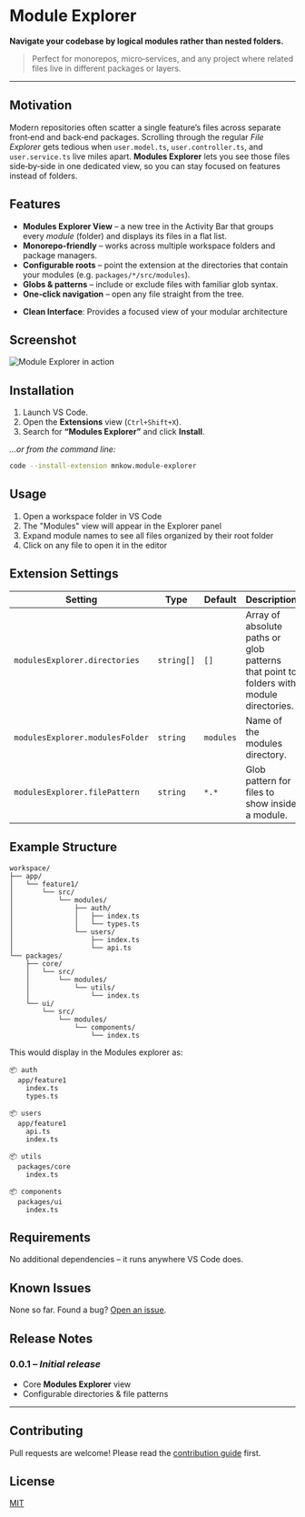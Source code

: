 # Module Explorer

**Navigate your codebase by logical modules rather than nested folders.**

> Perfect for monorepos, micro‑services, and any project where related files live in different packages or layers.

---

## Motivation

Modern repositories often scatter a single feature’s files across separate front‑end and back‑end packages. Scrolling through the regular *File Explorer* gets tedious when `user.model.ts`, `user.controller.ts`, and `user.service.ts` live miles apart. **Modules Explorer** lets you see those files side‑by‑side in one dedicated view, so you can stay focused on features instead of folders.

## Features

* **Modules Explorer View** – a new tree in the Activity Bar that groups every *module* (folder) and displays its files in a flat list.
* **Monorepo‑friendly** – works across multiple workspace folders and package managers.
* **Configurable roots** – point the extension at the directories that contain your modules (e.g. `packages/*/src/modules`).
* **Globs & patterns** – include or exclude files with familiar glob syntax.
* **One‑click navigation** – open any file straight from the tree.
- **Clean Interface**: Provides a focused view of your modular architecture

## Screenshot

![Module Explorer in action](screenshot.png)

## Installation

1. Launch VS Code.
2. Open the **Extensions** view (`Ctrl+Shift+X`).
3. Search for **“Modules Explorer”** and click **Install**.

*…or from the command line:*

```bash
code --install-extension mnkow.module-explorer
```

## Usage

1. Open a workspace folder in VS Code
2. The "Modules" view will appear in the Explorer panel
3. Expand module names to see all files organized by their root folder
4. Click on any file to open it in the editor

## Extension Settings

| Setting                       | Type       | Default | Description                                                                |
| ----------------------------- | ---------- | ------- | -------------------------------------------------------------------------- |
| `modulesExplorer.directories` | `string[]` | `[]`    | Array of absolute paths or glob patterns that point to folders with module directories. |
| `modulesExplorer.modulesFolder` | `string`  | `modules`  | Name of the modules directory.                          |
| `modulesExplorer.filePattern` | `string`   | `*.*`   | Glob pattern for files to show inside a module.                            |

## Example Structure

```
workspace/
├── app/
│   └── feature1/
│       └── src/
│           └── modules/
│               ├── auth/
│               │   ├── index.ts
│               │   └── types.ts
│               └── users/
│                   ├── index.ts
│                   └── api.ts
└── packages/
    ├── core/
    │   └── src/
    │       └── modules/
    │           └── utils/
    │               └── index.ts
    └── ui/
        └── src/
            └── modules/
                └── components/
                    └── index.ts
```

This would display in the Modules explorer as:
```
📦 auth
  app/feature1
    index.ts
    types.ts

📦 users
  app/feature1
    api.ts
    index.ts

📦 utils
  packages/core
    index.ts

📦 components
  packages/ui
    index.ts
```

## Requirements

No additional dependencies – it runs anywhere VS Code does.

## Known Issues

None so far. Found a bug? [Open an issue](https://github.com/yourusername/modules-explorer/issues).

## Release Notes

### 0.0.1 – *Initial release*

* Core **Modules Explorer** view
* Configurable directories & file patterns

---

## Contributing

Pull requests are welcome! Please read the [contribution guide](CONTRIBUTING.md) first.

## License

[MIT](LICENSE)